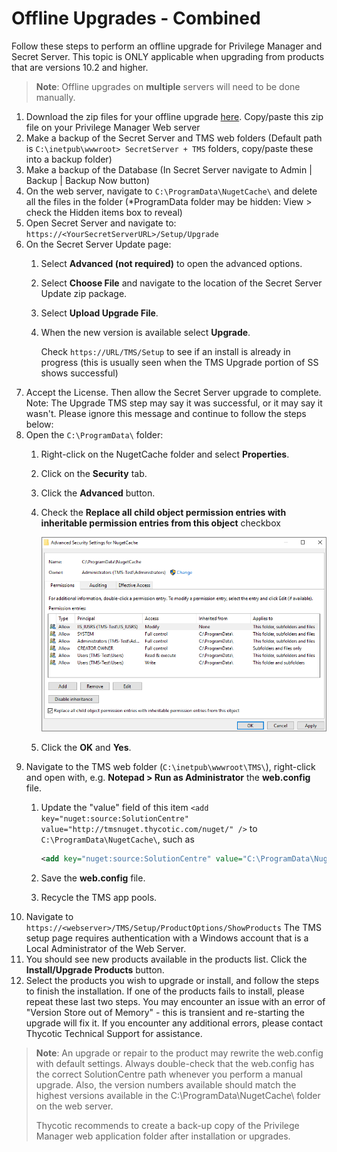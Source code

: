 [title]: # (Offline Upgrades - Combined)
[tags]: # (new version)
[priority]: # (711)
# Offline Upgrades - Combined

Follow these steps to perform an offline upgrade for Privilege Manager and Secret Server. This topic is ONLY applicable when upgrading from products that are versions 10.2 and higher.

>**Note**: Offline upgrades on __multiple__ servers will need to be done manually.

1. Download the zip files for your offline upgrade [here](http://updates.thycotic.net/secretserver/getlatestversion.aspx?alwayslatest=true). Copy/paste this zip file on your Privilege Manager Web server
1. Make a backup of the Secret Server and TMS web folders (Default path is `C:\inetpub\wwwroot> SecretServer + TMS` folders, copy/paste these into a backup folder)
1. Make a backup of the Database (In Secret Server navigate to Admin | Backup | Backup Now button)
1. On the web server, navigate to `C:\ProgramData\NugetCache\` and delete all the files in the folder (*ProgramData folder may be hidden: View > check the Hidden items box to reveal)
1. Open Secret Server and navigate to: `https://<YourSecretServerURL>/Setup/Upgrade`
1. On the Secret Server Update page:
   1. Select __Advanced (not required)__ to open the advanced options.
   1. Select __Choose File__ and navigate to the location of the Secret Server Update zip package.
   1. Select __Upload Upgrade File__.
   1. When the new version is available select __Upgrade__.

      Check `https://URL/TMS/Setup` to see if an install is already in progress (this is usually seen when the TMS Upgrade portion of SS shows successful)
1. Accept the License. Then allow the Secret Server upgrade to complete.  Note: The Upgrade TMS step may say it was successful, or it may say it wasn't.  Please ignore this message and continue to follow the steps below:
1. Open the `C:\ProgramData\` folder:
   1. Right-click on the NugetCache folder and select __Properties__.
   1. Click on the __Security__ tab.
   1. Click the __Advanced__ button.
   1. Check the __Replace all child object permission entries with inheritable permission entries from this object__ checkbox

      ![Advanced Security for NugetCache](images/upgrade_1.png)
   1. Click the __OK__ and __Yes__.
1. Navigate to the TMS web folder (`C:\inetpub\wwwroot\TMS\`), right-click and open with, e.g. __Notepad > Run as Administrator__ the __web.config__ file.
   1. Update the "value" field of this item `<add key="nuget:source:SolutionCentre" value="http://tmsnuget.thycotic.com/nuget/" />` to `C:\ProgramData\NugetCache\`, such as

      ```xml
      <add key="nuget:source:SolutionCentre" value="C:\ProgramData\NugetCache\" />
      ```
   1. Save the __web.config__ file.
   1. Recycle the TMS app pools.
1. Navigate to `https://<webserver>/TMS/Setup/ProductOptions/ShowProducts` The TMS setup page requires authentication with a Windows account that is a Local Administrator of the Web Server.
1. You should see new products available in the products list. Click the __Install/Upgrade Products__ button.
1. Select the products you wish to upgrade or install, and follow the steps to finish the installation. If one of the products fails to install, please repeat these last two steps. You may encounter an issue with an error of "Version Store out of Memory" - this is transient and re-starting the upgrade will fix it. If you encounter any additional errors, please contact Thycotic Technical Support for assistance.

>**Note**: An upgrade or repair to the product may rewrite the web.config with default settings. Always double-check that the web.config has the correct SolutionCentre path whenever you perform a manual upgrade. Also, the version numbers available should match the highest versions available in the C:\ProgramData\NugetCache\ folder on the web server.
>
>Thycotic recommends to create a back-up copy of the Privilege Manager web application folder after installation or upgrades.

